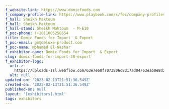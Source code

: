 ```yaml
---
f_website-link: https://www.domicfoods.com
f_company-profile-link: https://www.playbook.com/s/fec/company-profiles
f_hall: Sheikh Maktoum
f_hall: Sheikh Maktoum
f_hall-stand: Sheikh Maktoum  - M-E10
f_poc-phone: (+20)1005258654
title: Domic Foods for Import  & Export
f_poc-email: gm@deluxe-product.com
f_poc-name: Mohamed El-Nashar
f_exhibitor-name: Domic Foods for Import  & Export
slug: domic-foods-for-import-38-export
f_exhibitor-logo:
  url: >-
    https://uploads-ssl.webflow.com/63e7e60f7073806c8317ad04/63eab0e8d2e4cb2b7a3a4a91_MTM1OA.jpeg
  alt: null
updated-on: '2023-02-13T21:51:36.549Z'
created-on: '2023-02-13T21:51:36.549Z'
published-on: null
layout: '[exhibitors].html'
tags: exhibitors
---
```



